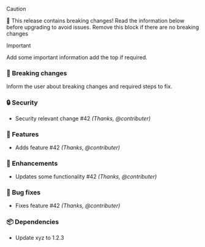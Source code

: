 > [!Caution]
> 🚨 This release contains breaking changes! Read the information below before upgrading to avoid issues.
> Remove this block if there are no breaking changes

> [!Important]
> Add some important information add the top if required.

### 🚧 Breaking changes
Inform the user about breaking changes and required steps to fix.

### 🔒 Security
- Security relevant change #42 _(Thanks, @contributer)_

### 🚀 Features
- Adds feature #42 _(Thanks, @contributer)_

### 🌟️ Enhancements
- Updates some functionality #42 _(Thanks, @contributer)_

### 🐛 Bug fixes
- Fixes feature #42 _(Thanks, @contributer)_

### 📦 Dependencies
- Update xyz to 1.2.3
